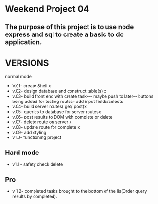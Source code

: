 Weekend Project 04
==================
The purpose of this project is to use node express and sql to create a basic to do application.
--------------------------------------------------------------------------------------------
VERSIONS
========
normal mode
* V.01- create Shell x
* v.02- design database and construct table(s) x
* v.03- build front end with create task--- maybe push to later-- buttons being added for testing routes- add input fields/selects
* v.04- build server routes( get/ post)x
* v.05- queries to database for server routesx
* v.06- post results to DOM with complete or delete
* v.07- delete route on server x
* v.08- update route for complete x
* v.09- add styling
* v1.0- functioning project

Hard mode
---------
* v1.1 - safety check delete

Pro
---
* v 1.2- completed tasks brought to the bottom of the lis(Order query results by completed).
